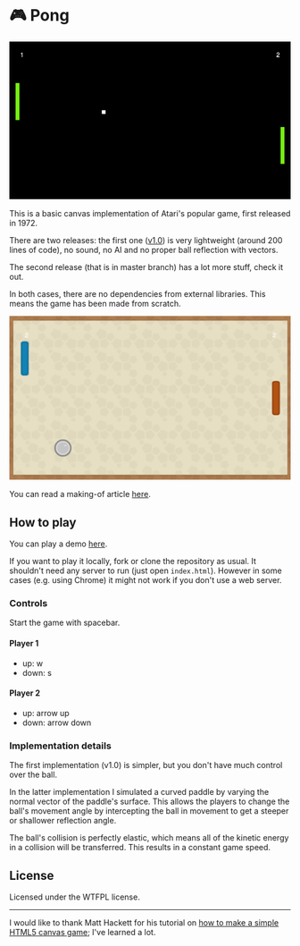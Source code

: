 # :video_game: Pong

![screenshot]

This is a basic canvas implementation of Atari's popular game, first released in 1972.

There are two releases: the first one ([v1.0](https://github.com/simonewebdesign/pong/tree/a3eb56339880616e2983157fc2d5931bb9b32694)) is very lightweight (around 200 lines of code), no sound, no AI and no proper ball reflection with vectors.

The second release (that is in master branch) has a lot more stuff, check it out.

In both cases, there are no dependencies from external libraries. This means the game has been made from scratch.

![screenshot2]

You can read a making-of article [here](https://www.simonewebdesign.it/making-a-game-from-scratch-in-html5/).

## How to play

You can play a demo [here](https://www.simonewebdesign.it/games/pong/).

If you want to play it locally, fork or clone the repository as usual. It shouldn't need any server to run (just open `index.html`). However in some cases (e.g. using Chrome) it might not work if you don't use a web server.

### Controls

Start the game with spacebar.

#### Player 1
  - up: w
  - down: s

#### Player 2
  - up: arrow up
  - down: arrow down

### Implementation details

The first implementation (v1.0) is simpler, but you don't have much control over the ball.

In the latter implementation I simulated a curved paddle by varying the normal vector of the paddle's surface. This allows the players to change the ball's movement angle by intercepting the ball in movement to get a steeper or shallower reflection angle.

The ball's collision is perfectly elastic, which means all of the kinetic energy in a collision will be transferred. This results in a constant game speed.


## License

Licensed under the WTFPL license.

---

I would like to thank Matt Hackett for his tutorial on [how to make a simple HTML5 canvas game](http://www.lostdecadegames.com/how-to-make-a-simple-html5-canvas-game/); I've learned a lot.

[screenshot]: https://raw.githubusercontent.com/dudeOMG/pong/master/screenshots/pong.png
[screenshot2]: https://raw.githubusercontent.com/dudeOMG/pong/master/screenshots/pong2.png
